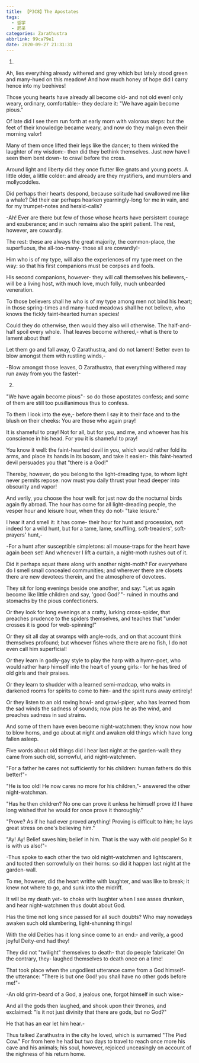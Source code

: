 ```yaml
---
title: 【P3C8】The Apostates
tags:
  - 哲学
  - 尼采
categories: Zarathustra
abbrlink: 99ca79e1
date: 2020-09-27 21:31:31
---
```

1.
Ah, lies everything already withered and grey which but lately stood green and many-hued on this meadow! And how much honey of hope did I carry hence into my beehives!

Those young hearts have already all become old- and not old even! only weary, ordinary, comfortable:- they declare it: "We have again become pious."

Of late did I see them run forth at early morn with valorous steps: but the feet of their knowledge became weary, and now do they malign even their morning valor!
<!-- more -->
Many of them once lifted their legs like the dancer; to them winked the laughter of my wisdom:- then did they bethink themselves. Just now have I seen them bent down- to crawl before the cross.

Around light and liberty did they once flutter like gnats and young poets. A little older, a little colder: and already are they mystifiers, and mumblers and mollycoddles.

Did perhaps their hearts despond, because solitude had swallowed me like a whale? Did their ear perhaps hearken yearningly-long for me in vain, and for my trumpet-notes and herald-calls?

-Ah! Ever are there but few of those whose hearts have persistent courage and exuberance; and in such remains also the spirit patient. The rest, however, are cowardly.

The rest: these are always the great majority, the common-place, the superfluous, the all-too-many- those all are cowardly!-

Him who is of my type, will also the experiences of my type meet on the way: so that his first companions must be corpses and fools.

His second companions, however- they will call themselves his believers,- will be a living host, with much love, much folly, much unbearded veneration.

To those believers shall he who is of my type among men not bind his heart; in those spring-times and many-hued meadows shall he not believe, who knows the fickly faint-hearted human species!

Could they do otherwise, then would they also will otherwise. The half-and-half spoil every whole. That leaves become withered,- what is there to lament about that!

Let them go and fall away, O Zarathustra, and do not lament! Better even to blow amongst them with rustling winds,-

-Blow amongst those leaves, O Zarathustra, that everything withered may run away from you the faster!-

2.
"We have again become pious"- so do those apostates confess; and some of them are still too pusillanimous thus to confess.

To them I look into the eye,- before them I say it to their face and to the blush on their cheeks: You are those who again pray!

It is shameful to pray! Not for all, but for you, and me, and whoever has his conscience in his head. For you it is shameful to pray!

You know it well: the faint-hearted devil in you, which would rather fold its arms, and place its hands in its bosom, and take it easier:- this faint-hearted devil persuades you that "there is a God!"

Thereby, however, do you belong to the light-dreading type, to whom light never permits repose: now must you daily thrust your head deeper into obscurity and vapor!

And verily, you choose the hour well: for just now do the nocturnal birds again fly abroad. The hour has come for all light-dreading people, the vesper hour and leisure hour, when they do not- "take leisure."

I hear it and smell it: it has come- their hour for hunt and procession, not indeed for a wild hunt, but for a tame, lame, snuffling, soft-treaders', soft-prayers' hunt,-

-For a hunt after susceptible simpletons: all mouse-traps for the heart have again been set! And whenever I lift a curtain, a night-moth rushes out of it.

Did it perhaps squat there along with another night-moth? For everywhere do I smell small concealed communities; and wherever there are closets there are new devotees therein, and the atmosphere of devotees.

They sit for long evenings beside one another, and say: "Let us again become like little children and say, 'good God!'"- ruined in mouths and stomachs by the pious confectioners.

Or they look for long evenings at a crafty, lurking cross-spider, that preaches prudence to the spiders themselves, and teaches that "under crosses it is good for web-spinning!"

Or they sit all day at swamps with angle-rods, and on that account think themselves profound; but whoever fishes where there are no fish, I do not even call him superficial!

Or they learn in godly-gay style to play the harp with a hymn-poet, who would rather harp himself into the heart of young girls:- for he has tired of old girls and their praises.

Or they learn to shudder with a learned semi-madcap, who waits in darkened rooms for spirits to come to him- and the spirit runs away entirely!

Or they listen to an old roving howl- and growl-piper, who has learned from the sad winds the sadness of sounds; now pips he as the wind, and preaches sadness in sad strains.

And some of them have even become night-watchmen: they know now how to blow horns, and go about at night and awaken old things which have long fallen asleep.

Five words about old things did I hear last night at the garden-wall: they came from such old, sorrowful, arid night-watchmen.

"For a father he cares not sufficiently for his children: human fathers do this better!"-

"He is too old! He now cares no more for his children,"- answered the other night-watchman.

"Has he then children? No one can prove it unless he himself prove it! I have long wished that he would for once prove it thoroughly."

"Prove? As if he had ever proved anything! Proving is difficult to him; he lays great stress on one's believing him."

"Ay! Ay! Belief saves him; belief in him. That is the way with old people! So it is with us also!"-

-Thus spoke to each other the two old night-watchmen and lightscarers, and tooted then sorrowfully on their horns: so did it happen last night at the garden-wall.

To me, however, did the heart writhe with laughter, and was like to break; it knew not where to go, and sunk into the midriff.

It will be my death yet- to choke with laughter when I see asses drunken, and hear night-watchmen thus doubt about God.

Has the time not long since passed for all such doubts? Who may nowadays awaken such old slumbering, light-shunning things!

With the old Deities has it long since come to an end:- and verily, a good joyful Deity-end had they!

They did not "twilight" themselves to death- that do people fabricate! On the contrary, they- laughed themselves to death once on a time!

That took place when the ungodliest utterance came from a God himself- the utterance: "There is but one God! you shall have no other gods before me!"-

-An old grim-beard of a God, a jealous one, forgot himself in such wise:-

And all the gods then laughed, and shook upon their thrones, and exclaimed: "Is it not just divinity that there are gods, but no God?"

He that has an ear let him hear.-

Thus talked Zarathustra in the city he loved, which is surnamed "The Pied Cow." For from here he had but two days to travel to reach once more his cave and his animals; his soul, however, rejoiced unceasingly on account of the nighness of his return home.
